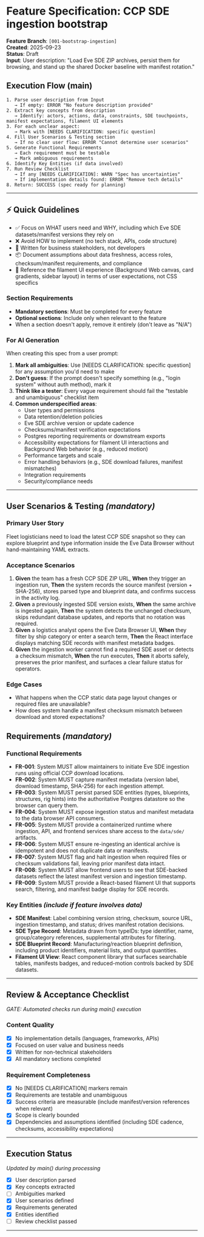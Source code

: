 # Feature Specification: CCP SDE ingestion bootstrap

**Feature Branch**: `[001-bootstrap-ingestion]`  
**Created**: 2025-09-23  
**Status**: Draft  
**Input**: User description: "Load Eve SDE ZIP archives, persist them for browsing, and stand up the shared Docker baseline with manifest rotation."

## Execution Flow (main)
```
1. Parse user description from Input
   → If empty: ERROR "No feature description provided"
2. Extract key concepts from description
   → Identify: actors, actions, data, constraints, SDE touchpoints, manifest expectations, filament UI elements
3. For each unclear aspect:
   → Mark with [NEEDS CLARIFICATION: specific question]
4. Fill User Scenarios & Testing section
   → If no clear user flow: ERROR "Cannot determine user scenarios"
5. Generate Functional Requirements
   → Each requirement must be testable
   → Mark ambiguous requirements
6. Identify Key Entities (if data involved)
7. Run Review Checklist
   → If any [NEEDS CLARIFICATION]: WARN "Spec has uncertainties"
   → If implementation details found: ERROR "Remove tech details"
8. Return: SUCCESS (spec ready for planning)
```

---

## ⚡ Quick Guidelines
- ✅ Focus on WHAT users need and WHY, including which Eve SDE datasets/manifest versions they rely on
- ❌ Avoid HOW to implement (no tech stack, APIs, code structure)
- 👥 Written for business stakeholders, not developers
- 📦 Document assumptions about data freshness, access roles, checksum/manifest requirements, and compliance
- 🎨 Reference the filament UI experience (Background Web canvas, card gradients, sidebar layout) in terms of user expectations, not CSS specifics

### Section Requirements
- **Mandatory sections**: Must be completed for every feature
- **Optional sections**: Include only when relevant to the feature
- When a section doesn't apply, remove it entirely (don't leave as "N/A")

### For AI Generation
When creating this spec from a user prompt:
1. **Mark all ambiguities**: Use [NEEDS CLARIFICATION: specific question] for any assumption you'd need to make
2. **Don't guess**: If the prompt doesn't specify something (e.g., "login system" without auth method), mark it
3. **Think like a tester**: Every vague requirement should fail the "testable and unambiguous" checklist item
4. **Common underspecified areas**:
   - User types and permissions
   - Data retention/deletion policies  
   - Eve SDE archive version or update cadence
   - Checksums/manifest verification expectations
   - Postgres reporting requirements or downstream exports
   - Accessibility expectations for filament UI interactions and Background Web behavior (e.g., reduced motion)
   - Performance targets and scale
   - Error handling behaviors (e.g., SDE download failures, manifest mismatches)
   - Integration requirements
   - Security/compliance needs

---

## User Scenarios & Testing *(mandatory)*

### Primary User Story
Fleet logisticians need to load the latest CCP SDE snapshot so they can explore blueprint and type information inside the Eve Data Browser without hand-maintaining YAML extracts.

### Acceptance Scenarios
1. **Given** the team has a fresh CCP SDE ZIP URL, **When** they trigger an ingestion run, **Then** the system records the source manifest (version + SHA-256), stores parsed type and blueprint data, and confirms success in the activity log.
2. **Given** a previously ingested SDE version exists, **When** the same archive is ingested again, **Then** the system detects the unchanged checksum, skips redundant database updates, and reports that no rotation was required.
3. **Given** a logistics analyst opens the Eve Data Browser UI, **When** they filter by ship category or enter a search term, **Then** the React interface displays matching SDE records with manifest metadata badges.
4. **Given** the ingestion worker cannot find a required SDE asset or detects a checksum mismatch, **When** the run executes, **Then** it aborts safely, preserves the prior manifest, and surfaces a clear failure status for operators.

### Edge Cases
- What happens when the CCP static data page layout changes or required files are unavailable?
- How does system handle a manifest checksum mismatch between download and stored expectations?

## Requirements *(mandatory)*

### Functional Requirements
- **FR-001**: System MUST allow maintainers to initiate Eve SDE ingestion runs using official CCP download locations.
- **FR-002**: System MUST capture manifest metadata (version label, download timestamp, SHA-256) for each ingestion attempt.
- **FR-003**: System MUST persist parsed SDE entities (types, blueprints, structures, rig hints) into the authoritative Postgres datastore so the browser can query them.
- **FR-004**: System MUST expose ingestion status and manifest metadata to the data browser API consumers.
- **FR-005**: System MUST provide a containerized runtime where ingestion, API, and frontend services share access to the `data/sde/` artifacts.
- **FR-006**: System MUST ensure re-ingesting an identical archive is idempotent and does not duplicate data or manifests.
- **FR-007**: System MUST flag and halt ingestion when required files or checksum validations fail, leaving prior manifest data intact.
- **FR-008**: System MUST allow frontend users to see that SDE-backed datasets reflect the latest manifest version and ingestion timestamp.
- **FR-009**: System MUST provide a React-based filament UI that supports search, filtering, and manifest badge display for SDE records.

### Key Entities *(include if feature involves data)*
- **SDE Manifest**: Label combining version string, checksum, source URL, ingestion timestamp, and status; drives manifest rotation decisions.
- **SDE Type Record**: Metadata drawn from typeIDs: type identifier, name, group/category references, supplemental attributes for filtering.
- **SDE Blueprint Record**: Manufacturing/reaction blueprint definition, including product identifiers, material lists, and output quantities.
- **Filament UI View**: React component library that surfaces searchable tables, manifests badges, and reduced-motion controls backed by SDE datasets.

---

## Review & Acceptance Checklist
*GATE: Automated checks run during main() execution*

### Content Quality
- [x] No implementation details (languages, frameworks, APIs)
- [x] Focused on user value and business needs
- [x] Written for non-technical stakeholders
- [x] All mandatory sections completed

### Requirement Completeness
- [x] No [NEEDS CLARIFICATION] markers remain
- [x] Requirements are testable and unambiguous  
- [x] Success criteria are measurable (include manifest/version references when relevant)
- [x] Scope is clearly bounded
- [x] Dependencies and assumptions identified (including SDE cadence, checksums, accessibility expectations)

---

## Execution Status
*Updated by main() during processing*

- [x] User description parsed
- [x] Key concepts extracted
- [ ] Ambiguities marked
- [x] User scenarios defined
- [x] Requirements generated
- [x] Entities identified
- [ ] Review checklist passed

---
